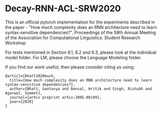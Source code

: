 # Decay-RNN-ACL-SRW2020
This is an official pytorch implementation for the experiments described in the paper - "How much complexity does an RNN architecture need to learn syntax-sensitive dependencies?", Proceedings of the 58th Annual Meeting of the Association for Computational Linguistics: Student Research Workshop

For tests mentioned in Section 6.1, 6.2 and 6.3, please look at the individual model folder. For LM, please choose the Language Modeling folder. 

If you find our work useful, then please consider citing us using:
```
@article{bhatt2020much,
  title={How much complexity does an RNN architecture need to learn syntax-sensitive dependencies?},
  author={Bhatt, Gantavya and Bansal, Hritik and Singh, Rishubh and Agarwal, Sumeet},
  journal={arXiv preprint arXiv:2005.08199},
  year={2020}
}
```
